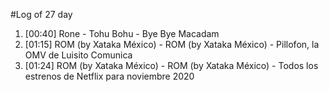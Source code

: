 #Log of 27 day

1. [00:40] Rone - Tohu Bohu - Bye Bye Macadam
1. [01:15] ROM (by Xataka México) - ROM (by Xataka México) - Pillofon, la OMV de Luisito Comunica
1. [01:24] ROM (by Xataka México) - ROM (by Xataka México) - Todos los estrenos de Netflix para noviembre 2020

